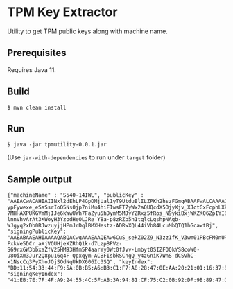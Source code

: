 # TPM Key Extractor

Utility to get TPM public keys along with machine name.

## Prerequisites

Requires Java 11.

## Build
```
$ mvn clean install
```

## Run
```
$ java -jar tpmutility-0.0.1.jar
```
(Use `jar-with-dependencies` to run under `target` folder)

## Sample output

```
{"machineName" : "S540-14IWL", "publicKey" : "AAEACwACAHIAIINxl2dEhLP4GpDMjUal1yT9UtduBlILZPKh2hszFGmqABAAFwALCAAAAQABAQDiSa_AdVmDrj-ypFywexe_eSaSsrIoO5Ns0jp7niMu4hiFIwsFT7yWx2aQUQcdX5OjyXjv_XJctGxFcphLXke5fwAoW6BsbeM__1Mlhq9YvdMKlwMjhKcd-7MHHAXPUKGVmMjIJe6kWwUWh7FaZyu5hDymM5MJyYZRxz5fRos_N9ykiBxjWKZK06ZpIYI6Tj9rUNZ6HAdbJH2RmBHuO0knpbXdB-lnnVhvArAt3KWoyH3YzodHeOLJRe_Y8a-p8zRZb5h1tqlcLgshpNAqb-WJgyq2xDb0RJwzuyjjHPmJrDqlBMXHestz-ADRwXQL44iVb84LcuMbQTQ1hGcawtBj", "signingPublicKey": "AAEABAAEAHIAAAAQABQACwgAAAEAAQEAw6CuS_sekZ02Z9_N3zz1fK_V3wm01PBcFM0nURerczjO2wqIxfmXpQQql3_S819nj_MwtkZ8K2ja0MRUJzJrmmbgBreFIGTa7Zhl9uAdzKghAA5hEaXV1YcxIl8m72vZpVX_dgqYzU8dccfRChsA-FxkVe5DCr_aXjVOUHjeXZRhQ1k-d7LzpBPVz-S69rx6W3bbxaZfV25HM93Hfm5P4aarYy0Wt0fJvv-Lmbyt0SIZFOQkYS8coW0-u8OiXm3Jur2Q8pu16q4F-Qpxqym-ACBFIsbkSCngQ_y4zGniK7WnS-dCSVhC-x1NscCq3PyXhoJOjSOdNqUkDX606Ic3SQ", "keyIndex": "BD:11:54:33:44:F9:5A:0B:B5:A6:B3:C1:F7:A8:28:47:0E:AA:20:21:01:16:37:89:D1:9C:8D:EC:96:5D:F5:A6", "signingKeyIndex": "41:EB:7E:7F:4F:A9:24:55:4C:5F:AB:3A:94:81:CF:75:C2:0B:92:DF:9B:89:47:D1:AD:B0:84:7A:F7:65:6A:88"}
```
